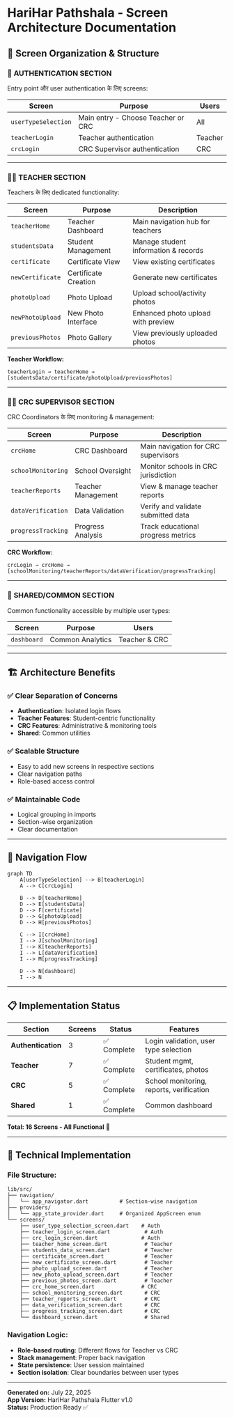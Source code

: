# HariHar Pathshala - Screen Architecture Documentation

## 📱 Screen Organization & Structure

### 🔐 **AUTHENTICATION SECTION**
Entry point और user authentication के लिए screens:

| Screen | Purpose | Users |
|--------|---------|-------|
| `userTypeSelection` | Main entry - Choose Teacher or CRC | All |
| `teacherLogin` | Teacher authentication | Teacher |
| `crcLogin` | CRC Supervisor authentication | CRC |

---

### 👨‍🏫 **TEACHER SECTION**
Teachers के लिए dedicated functionality:

| Screen | Purpose | Description |
|--------|---------|-------------|
| `teacherHome` | Teacher Dashboard | Main navigation hub for teachers |
| `studentsData` | Student Management | Manage student information & records |
| `certificate` | Certificate View | View existing certificates |
| `newCertificate` | Certificate Creation | Generate new certificates |
| `photoUpload` | Photo Upload | Upload school/activity photos |
| `newPhotoUpload` | New Photo Interface | Enhanced photo upload with preview |
| `previousPhotos` | Photo Gallery | View previously uploaded photos |

**Teacher Workflow:**
```
teacherLogin → teacherHome → [studentsData/certificate/photoUpload/previousPhotos]
```

---

### 👨‍💼 **CRC SUPERVISOR SECTION**
CRC Coordinators के लिए monitoring & management:

| Screen | Purpose | Description |
|--------|---------|-------------|
| `crcHome` | CRC Dashboard | Main navigation for CRC supervisors |
| `schoolMonitoring` | School Oversight | Monitor schools in CRC jurisdiction |
| `teacherReports` | Teacher Management | View & manage teacher reports |
| `dataVerification` | Data Validation | Verify and validate submitted data |
| `progressTracking` | Progress Analysis | Track educational progress metrics |

**CRC Workflow:**
```
crcLogin → crcHome → [schoolMonitoring/teacherReports/dataVerification/progressTracking]
```

---

### 🔄 **SHARED/COMMON SECTION**
Common functionality accessible by multiple user types:

| Screen | Purpose | Users |
|--------|---------|-------|
| `dashboard` | Common Analytics | Teacher & CRC |

---

## 🏗️ **Architecture Benefits**

### ✅ **Clear Separation of Concerns**
- **Authentication**: Isolated login flows
- **Teacher Features**: Student-centric functionality
- **CRC Features**: Administrative & monitoring tools
- **Shared**: Common utilities

### ✅ **Scalable Structure**
- Easy to add new screens in respective sections
- Clear navigation paths
- Role-based access control

### ✅ **Maintainable Code**
- Logical grouping in imports
- Section-wise organization
- Clear documentation

---

## 🚀 **Navigation Flow**

```mermaid
graph TD
    A[userTypeSelection] --> B[teacherLogin]
    A --> C[crcLogin]
    
    B --> D[teacherHome]
    D --> E[studentsData]
    D --> F[certificate]
    D --> G[photoUpload]
    D --> H[previousPhotos]
    
    C --> I[crcHome]
    I --> J[schoolMonitoring]
    I --> K[teacherReports]
    I --> L[dataVerification]
    I --> M[progressTracking]
    
    D --> N[dashboard]
    I --> N
```

---

## 📋 **Implementation Status**

| Section | Screens | Status | Features |
|---------|---------|--------|----------|
| **Authentication** | 3 | ✅ Complete | Login validation, user type selection |
| **Teacher** | 7 | ✅ Complete | Student mgmt, certificates, photos |
| **CRC** | 5 | ✅ Complete | School monitoring, reports, verification |
| **Shared** | 1 | ✅ Complete | Common dashboard |

**Total: 16 Screens - All Functional** 🎉

---

## 🔧 **Technical Implementation**

### File Structure:
```
lib/src/
├── navigation/
│   └── app_navigator.dart          # Section-wise navigation
├── providers/
│   └── app_state_provider.dart     # Organized AppScreen enum
└── screens/
    ├── user_type_selection_screen.dart    # Auth
    ├── teacher_login_screen.dart           # Auth
    ├── crc_login_screen.dart              # Auth
    ├── teacher_home_screen.dart            # Teacher
    ├── students_data_screen.dart           # Teacher
    ├── certificate_screen.dart             # Teacher
    ├── new_certificate_screen.dart         # Teacher
    ├── photo_upload_screen.dart            # Teacher
    ├── new_photo_upload_screen.dart        # Teacher
    ├── previous_photos_screen.dart         # Teacher
    ├── crc_home_screen.dart               # CRC
    ├── school_monitoring_screen.dart       # CRC
    ├── teacher_reports_screen.dart         # CRC
    ├── data_verification_screen.dart       # CRC
    ├── progress_tracking_screen.dart       # CRC
    └── dashboard_screen.dart               # Shared
```

### Navigation Logic:
- **Role-based routing**: Different flows for Teacher vs CRC
- **Stack management**: Proper back navigation
- **State persistence**: User session maintained
- **Section isolation**: Clear boundaries between user types

---

**Generated on:** July 22, 2025  
**App Version:** HariHar Pathshala Flutter v1.0  
**Status:** Production Ready ✅
